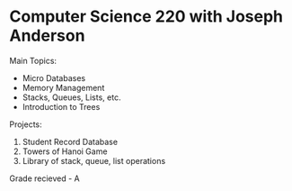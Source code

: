 # Computer Science 220 with Joseph Anderson

Main Topics:
  - Micro Databases
  - Memory Management
  - Stacks, Queues, Lists, etc.
  - Introduction to Trees
  
Projects:
  1. Student Record Database
  2. Towers of Hanoi Game
  3. Library of stack, queue, list operations
  
Grade recieved - A
